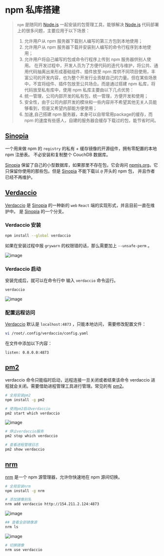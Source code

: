 # npm 私库搭建

> <code>npm</code> 是随同的 [Node.js](http://nodejs.cn/) 一起安装的包管理工具，能够解决 [Node.js](http://nodejs.cn/) 代码部署上的很多问题，主要应用于以下场景：
> 1. 允许用户从 npm 服务器下载别人编写的第三方包到本地使用；
> 2. 允许用户从 npm 服务器下载并安装别人编写的命令行程序到本地使用；
> 3. 允许用户将自己编写的包或命令行程序上传到 npm 服务器供别人使用。
> 在开发过程中，开发人员为了方便代码的迭代与维护，将公共、通用代码抽离出来形成基础组件、插件放至 npm 库供不同项目使用，丰富公司的开发内容，也为整个开发行业贡献自己的力量。但在某些场景中，不宜将组件、插件包放至公共场合。而是通过搭建 npm 私库，将代码放至私有库中，使用 npm 私库主要由以下几点优势：
> 1. 统一管理，公司内部开发的私有包，统一管理，方便开发和使用；
> 2. 安全性，由于公司内部开发的模块和一些内容并不希望其他无关人员能够看到，但是又希望内部能方便使用；
> 3. 加速,自己搭建 npm 服务器，本身可以自带常用package的缓存，而 npm 的速度有些感人，自建的服务器会缓存下载过的包，能节省时间。

## [Sinopia](https://github.com/rlidwka/sinopia)

一个用来做 npm 的 <code>registry</code> 的私有 + 缓存镜像的开源组件，拥有零配置的本地 npm 注册表。 不必安装和复制整个 CouchDB 数据库。

[Sinopia](https://github.com/rlidwka/sinopia) 保留了自己的小型数据库，如果那里不存在包，它会询问 [npmjs.org](https://npmjs.org)。它只保留你使用的那些包。但是 [Sinopia](https://github.com/rlidwka/sinopia) 不能下载以 <code>@</code> 开头的 npm 包， 并且作者已经不再维护。

## [Verdaccio](https://verdaccio.org/zh-CN/)

[Verdaccio](https://verdaccio.org/zh-CN/) 是 [Sinopia](https://github.com/rlidwka/sinopia) 的一种新的 <code>web</code> <code>React</code> 端的实现形式，并且目前一直在维护中。 是 [Sinopia](https://github.com/rlidwka/sinopia) 的一个分支。

### Verdaccio 安装

```bash
npm install --global verdaccio
```

如果在安装过程中报 <code>grywarn</code> 的权限错的话，那么需要加上 <code>--unsafe-perm</code> 。

![image](/img/verdaccio_install.png)

### Verdaccio 启动

安装完成后，就可以在命令行中 输入 <code>verdaccio</code> 命令运行。

```sh
verdaccio
```

![image](/img/verdaccio_start.png)

### 配置远程访问

[Verdaccio](https://verdaccio.org/zh-CN/) 默认是 <code>localhost:4873</code> ，只能本地访问， 需要修改配置文件：

```sh
vi /root/.config/verdaccio/config.yaml
```

在文件中添加以下内容：
```
listen: 0.0.0.0:4873
```

## [pm2](http://pm2.keymetrics.io/)

verdaccio 命令只能临时启动，远程连接一旦关闭或者结束该命令 verdaccio 进程就会关闭。需要借助进程管理工具进行管理。常见的有 [pm2](http://pm2.keymetrics.io/)。

```sh
# 全局安装pm2
npm install -g pm2 

# 使用pm2启动verdaccio
pm2 start which verdaccio 
```

![image](/img/pm2_install.png)

```sh
# 停止verdaccio服务
pm2 stop which verdaccio 

# 查看进程管理日志
pm2 show verdaccio 
```

## [nrm](https://github.com/Pana/nrm)

[nrm](https://github.com/Pana/nrm) 是一个 npm 源管理器，允许你快速地在 npm 源间切换。

```sh
# 全局安装nrm
npm install -g nrm 
```

```sh
# 添加镜像别名
nrm add verdaccio http://154.211.2.124:4873
```

![image](/img/nrm.png)

```sh
## 查看全部镜像源
nrm ls
```
![image](/img/nrm_ls.png)

```sh
# 切换镜像
nrm use verdaccio 
```